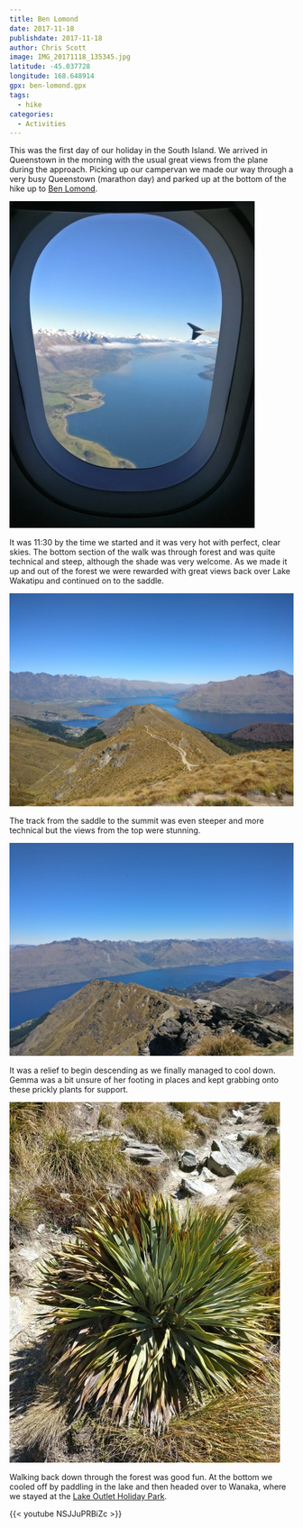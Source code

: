 ```yaml
---
title: Ben Lomond
date: 2017-11-18
publishdate: 2017-11-18
author: Chris Scott
image: IMG_20171118_135345.jpg
latitude: -45.037728
longitude: 168.648914
gpx: ben-lomond.gpx
tags:
  - hike
categories:
  - Activities
---
```


This was the first day of our holiday in the South Island. We arrived in Queenstown in the morning with the usual great views from the plane during the approach.
Picking up our campervan we made our way through a very busy Queenstown (marathon day) and parked up at the bottom of the hike up to [Ben Lomond](http://www.doc.govt.nz/parks-and-recreation/places-to-go/otago/places/queenstown-area/things-to-do/ben-lomond-track/).

![Queenstown approach](IMG_20171118_085954.jpg)

It was 11:30 by the time we started and it was very hot with perfect, clear skies.
The bottom section of the walk was through forest and was quite technical and steep, although the shade was very welcome.
As we made it up and out of the forest we were rewarded with great views back over Lake Wakatipu and continued on to the saddle.

![Ben Lomond Saddle](IMG_20171118_151915.jpg)

The track from the saddle to the summit was even steeper and more technical but the views from the top were stunning.

![Ben Lomond summit](IMG_20171118_142321.jpg)

It was a relief to begin descending as we finally managed to cool down.
Gemma was a bit unsure of her footing in places and kept grabbing onto these prickly plants for support.

![Prickly plant](IMG_20171118_144721.jpg)

Walking back down through the forest was good fun. At the bottom we cooled off by paddling in the lake and then headed over to Wanaka, where we stayed at the [Lake Outlet Holiday Park](http://www.lakeoutlet.co.nz/).

{{< youtube NSJJuPRBiZc >}}
